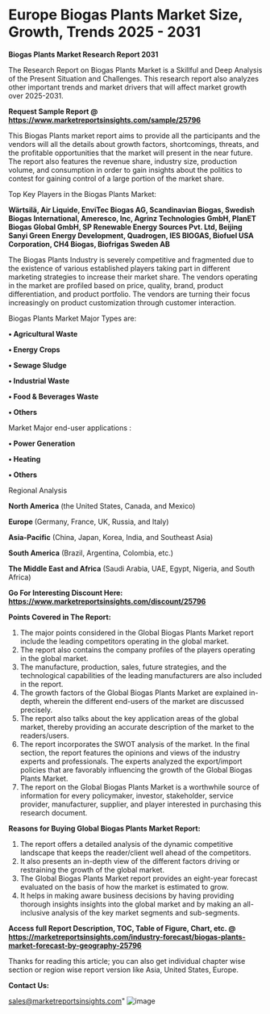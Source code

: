 # Europe Biogas Plants Market Size, Growth, Trends 2025 - 2031

<strong>Biogas Plants Market Research Report 2031</strong>

The Research Report on Biogas Plants Market is a Skillful and Deep Analysis of the Present Situation and Challenges. This research report also analyzes other important trends and market drivers that will affect market growth over 2025-2031.

<strong>Request Sample Report @ <a href=https://www.marketreportsinsights.com/sample/25796>https://www.marketreportsinsights.com/sample/25796</a></strong>

This Biogas Plants market report aims to provide all the participants and the vendors will all the details about growth factors, shortcomings, threats, and the profitable opportunities that the market will present in the near future. The report also features the revenue share, industry size, production volume, and consumption in order to gain insights about the politics to contest for gaining control of a large portion of the market share.

Top Key Players in the Biogas Plants Market:

<strong>Wärtsilä, Air Liquide, EnviTec Biogas AG, Scandinavian Biogas, Swedish Biogas International, Ameresco, Inc, Agrinz Technologies GmbH, PlanET Biogas Global GmbH, SP Renewable Energy Sources Pvt. Ltd, Beijing Sanyi Green Energy Development, Quadrogen, IES BIOGAS, Biofuel USA Corporation, CH4 Biogas, Biofrigas Sweden AB</strong>

The Biogas Plants Industry is severely competitive and fragmented due to the existence of various established players taking part in different marketing strategies to increase their market share. The vendors operating in the market are profiled based on price, quality, brand, product differentiation, and product portfolio. The vendors are turning their focus increasingly on product customization through customer interaction.

Biogas Plants Market Major Types are:

<strong>• Agricultural Waste

• Energy Crops

• Sewage Sludge

• Industrial Waste

• Food & Beverages Waste

• Others</strong>

Market Major end-user applications :

<strong>• Power Generation

• Heating

• Others</strong>

Regional Analysis

</u><strong><b>North America</b></strong> (the United States, Canada, and Mexico)

<strong><b>Europe </b></strong>(Germany, France, UK, Russia, and Italy)

<strong><b>Asia-Pacific</b></strong> (China, Japan, Korea, India, and Southeast Asia)

<strong><b>South America</b></strong> (Brazil, Argentina, Colombia, etc.)

<strong><b>The Middle East and Africa</b></strong> (Saudi Arabia, UAE, Egypt, Nigeria, and South Africa)

<strong>Go For Interesting Discount Here: <a href=https://www.marketreportsinsights.com/discount/25796>https://www.marketreportsinsights.com/discount/25796</a></strong>

<strong>Points Covered in The Report:</strong>
<ol>
  <li>The major points considered in the Global Biogas Plants Market report include the leading competitors operating in the global market.</li>
  <li>The report also contains the company profiles of the players operating in the global market.</li>
  <li>The manufacture, production, sales, future strategies, and the technological capabilities of the leading manufacturers are also included in the report.</li>
  <li>The growth factors of the Global Biogas Plants Market are explained in-depth, wherein the different end-users of the market are discussed precisely.</li>
  <li>The report also talks about the key application areas of the global market, thereby providing an accurate description of the market to the readers/users.</li>
  <li>The report incorporates the SWOT analysis of the market. In the final section, the report features the opinions and views of the industry experts and professionals. The experts analyzed the export/import policies that are favorably influencing the growth of the Global Biogas Plants Market.</li>
  <li>The report on the Global Biogas Plants Market is a worthwhile source of information for every policymaker, investor, stakeholder, service provider, manufacturer, supplier, and player interested in purchasing this research document.</li>
</ol>
<strong>Reasons for Buying Global Biogas Plants Market Report:</strong>

<ol>
  <li>The report offers a detailed analysis of the dynamic competitive landscape that keeps the reader/client well ahead of the competitors.</li>
  <li>It also presents an in-depth view of the different factors driving or restraining the growth of the global market.</li>
  <li>The Global Biogas Plants Market report provides an eight-year forecast evaluated on the basis of how the market is estimated to grow.</li>
  <li>It helps in making aware business decisions by having providing thorough insights insights into the global market and by making an all-inclusive analysis of the key market segments and sub-segments.</li>
</ol>
<strong>Access full Report Description, TOC, Table of Figure, Chart, etc. @ <a href=https://marketreportsinsights.com/industry-forecast/biogas-plants-market-forecast-by-geography-25796>https://marketreportsinsights.com/industry-forecast/biogas-plants-market-forecast-by-geography-25796</a></strong>


Thanks for reading this article; you can also get individual chapter wise section or region wise report version like Asia, United States, Europe.

<strong>Contact Us:</strong>

sales@marketreportsinsights.com"
![image](https://github.com/user-attachments/assets/8c38189d-1915-46c0-b40a-18420b1303e2)
